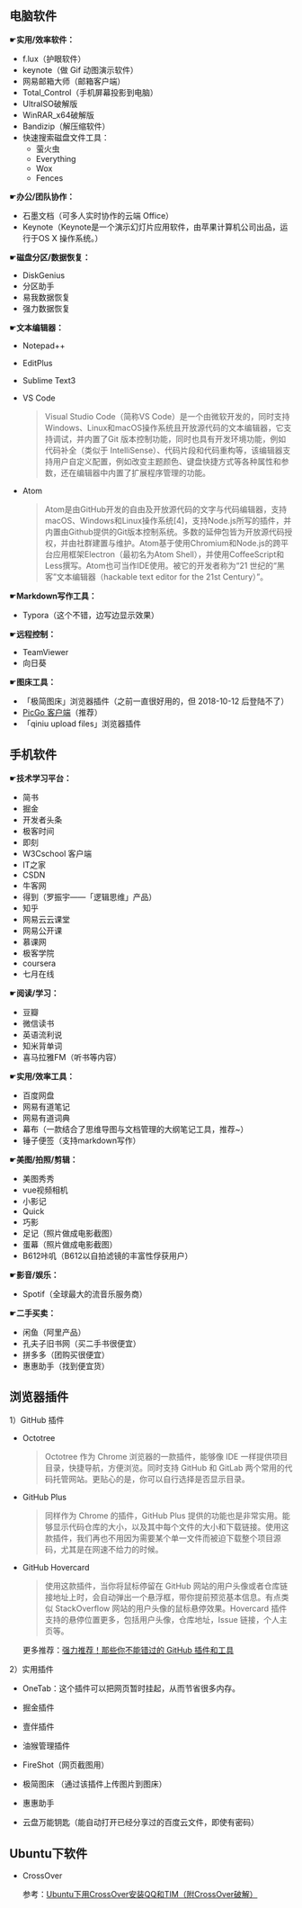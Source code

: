 ## 电脑软件

☛**实用/效率软件：** 

- f.lux（护眼软件）
- keynote（做 Gif 动图演示软件）
- 网易邮箱大师（邮箱客户端）
- Total_Control（手机屏幕投影到电脑）
- UltraISO破解版
- WinRAR_x64破解版
- Bandizip（解压缩软件）
- 快速搜索磁盘文件工具：
  - 萤火虫
  - Everything
  - Wox
  - Fences

☛**办公/团队协作：**

-  石墨文档（可多人实时协作的云端 Office）
- Keynote（Keynote是一个演示幻灯片应用软件，由苹果计算机公司出品，运行于OS X 操作系统。）

☛**磁盘分区/数据恢复：** 

- DiskGenius
- 分区助手
- 易我数据恢复
- 强力数据恢复

☛**文本编辑器：** 

- Notepad++

- EditPlus

- Sublime Text3

- VS Code

  > Visual Studio Code（简称VS Code）是一个由微软开发的，同时支持Windows、Linux和macOS操作系统且开放源代码的文本编辑器，它支持调试，并内置了Git 版本控制功能，同时也具有开发环境功能，例如代码补全（类似于 IntelliSense）、代码片段和代码重构等，该编辑器支持用户自定义配置，例如改变主题颜色、键盘快捷方式等各种属性和参数，还在编辑器中内置了扩展程序管理的功能。

- Atom

  > Atom是由GitHub开发的自由及开放源代码的文字与代码编辑器，支持macOS、Windows和Linux操作系统[4]，支持Node.js所写的插件，并内置由Github提供的Git版本控制系统。多数的延伸包皆为开放源代码授权，并由社群建置与维护。Atom基于使用Chromium和Node.js的跨平台应用框架Electron（最初名为Atom Shell），并使用CoffeeScript和Less撰写。Atom也可当作IDE使用。被它的开发者称为“21 世纪的“黑客”文本编辑器（hackable text editor for the 21st Century）”。

☛**Markdown写作工具：** 

- Typora（这个不错，边写边显示效果）

☛**远程控制：**

- TeamViewer
- 向日葵

☛**图床工具：**

- 「极简图床」浏览器插件（之前一直很好用的，但 2018-10-12 后登陆不了）
- [PicGo 客户端](https://github.com/Molunerfinn/PicGo)（推荐）
- 「qiniu upload files」浏览器插件

## 手机软件

☛**技术学习平台：**

- 简书
- 掘金
- 开发者头条
- 极客时间
- 即刻
- W3Cschool 客户端
- IT之家
- CSDN
- 牛客网
- 得到（罗振宇——「逻辑思维」产品）
- 知乎
- 网易云云课堂
- 网易公开课
- 慕课网
- 极客学院
- coursera
- 七月在线

☛**阅读/学习：**

- 豆瓣
- 微信读书
- 英语流利说
- 知米背单词
- 喜马拉雅FM（听书等内容）

☛**实用/效率工具：**

- 百度网盘
- 网易有道笔记
- 网易有道词典
- 幕布（一款结合了思维导图与文档管理的大纲笔记工具，推荐~）
- 锤子便签（支持markdown写作）

☛**美图/拍照/剪辑：** 

- 美图秀秀
- vue视频相机
- 小影记
- Quick
- 巧影
- 足记（照片做成电影截图）
- 蛋幕（照片做成电影截图）
- B612咔叽（B612以自拍滤镜的丰富性俘获用户）

☛**影音/娱乐：** 

- Spotif（全球最大的流音乐服务商）

☛**二手买卖：**

- 闲鱼（阿里产品）
- 孔夫子旧书网（买二手书很便宜）
- 拼多多（团购买很便宜）
- 惠惠助手（找到便宜货）



## 浏览器插件

1）GitHub 插件

- Octotree

  > Octotree 作为 Chrome 浏览器的一款插件，能够像 IDE 一样提供项目目录，快捷导航，方便浏览。同时支持 GitHub 和 GitLab 两个常用的代码托管网站。更贴心的是，你可以自行选择是否显示目录。

- GitHub Plus

  > 同样作为 Chrome 的插件，GitHub Plus 提供的功能也是非常实用。能够显示代码仓库的大小，以及其中每个文件的大小和下载链接。使用这款插件，我们再也不用因为需要某个单一文件而被迫下载整个项目源码，尤其是在网速不给力的时候。

- GitHub Hovercard

  > 使用这款插件，当你将鼠标停留在 GitHub 网站的用户头像或者仓库链接地址上时，会自动弹出一个悬浮框，带你提前预览基本信息。有点类似 StackOverflow 网站的用户头像的鼠标悬停效果。Hovercard 插件支持的悬停位置更多，包括用户头像，仓库地址，Issue 链接，个人主页等。

  更多推荐：[强力推荐！那些你不能错过的 GitHub 插件和工具](http://yifeng.studio/2017/09/06/recommended-extension-tools-about-github/)

2）实用插件

- OneTab：这个插件可以把网页暂时挂起，从而节省很多内存。

- 掘金插件

- 壹伴插件

- 油猴管理插件

- FireShot（网页截图用）

- 极简图床 （通过该插件上传图片到图床）

- 惠惠助手

- 云盘万能钥匙（能自动打开已经分享过的百度云文件，即使有密码）

## Ubuntu下软件

- CrossOver

  参考：[Ubuntu下用CrossOver安装QQ和TIM（附CrossOver破解）](https://blog.csdn.net/jasonLee_lijiaqi/article/details/83385381)




